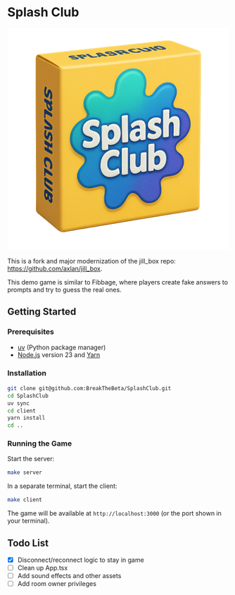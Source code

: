 # Splash Club

![Splash Club Logo](./client/public/logo.png)

This is a fork and major modernization of the jill_box repo: https://github.com/axlan/jill_box. 

This demo game is similar to Fibbage, where players create fake answers to prompts and try to guess the real ones.

## Getting Started

### Prerequisites
- [uv](https://docs.astral.sh/uv/) (Python package manager)
- [Node.js](https://nodejs.org/) version 23 and [Yarn](https://yarnpkg.com/)

### Installation

```bash
git clone git@github.com:BreakTheBeta/SplashClub.git
cd SplashClub
uv sync 
cd client
yarn install
cd ..
```

### Running the Game

Start the server:
```bash
make server
```

In a separate terminal, start the client:
```bash
make client
```

The game will be available at `http://localhost:3000` (or the port shown in your terminal).

## Todo List

- [x] Disconnect/reconnect logic to stay in game
- [ ] Clean up App.tsx
- [ ] Add sound effects and other assets
- [ ] Add room owner privileges